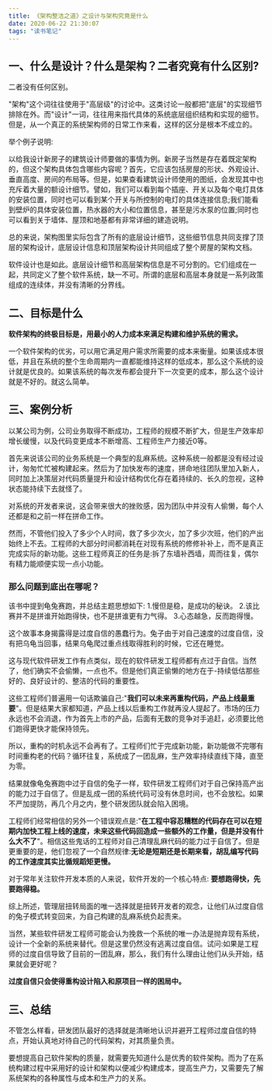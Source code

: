 ```yaml
---
title: 《架构整洁之道》之设计与架构究竟是什么
date: 2020-06-22 21:30:07
tags: "读书笔记"
---
```


## 一、什么是设计？什么是架构？二者究竟有什么区别?
二者没有任何区别。
<!--more-->
"架构"这个词往往使用于"高层级"的讨论中。这类讨论一般都把"底层"的实现细节排除在外。而"设计"一词，往往用来指代具体的系统底层组织结构和实现的细节。但是，从一个真正的系统架构师的日常工作来看，这样的区分是根本不成立的。

举个例子说明:

以给我设计新房子的建筑设计师要做的事情为例。新房子当然是存在着既定架构的，但这个架构具体包含哪些内容呢？首先，它应该包括房屋的形状、外观设计、垂直高度、房间的布局等。但是，如果查看建筑设计师使用的图纸，会发现其中也充斥着大量的额设计细节。譬如，我们可以看到每个插座、开关以及每个电灯具体的安装位置，同时也可以看到某个开关与所控制的电灯的具体连接信息;我们能看到壁炉的具体安装位置，热水器的大小和位置信息，甚至是污水泵的位置;同时也可以看到关于墙体、屋顶和地基都有非常详细的建造说明。


总的来说，架构图里实际包含了所有的底层设计细节，这些细节信息共同支撑了顶层的架构设计，底层设计信息和顶层架构设计共同组成了整个房屋的架构文档。


软件设计也是如此。底层设计细节和高层架构信息是不可分割的。它们组成在一起，共同定义了整个软件系统，缺一不可。所谓的底层和高层本身就是一系列政策组成的连续体，并没有清晰的分界线。

## 二、目标是什么
**软件架构的终极目标是，用最小的人力成本来满足构建和维护系统的需求。**

一个软件架构的优劣，可以用它满足用户需求所需要的成本来衡量。如果该成本很低，并且在系统的整个生命周期内一直都能维持这样的低成本，那么这个系统的设计就是优良的。如果该系统的每次发布都会提升下一次变更的成本，那么这个设计就是不好的。就这么简单。

## 三、案例分析
以某公司为例，公司业务取得不断成功，工程师的规模不断扩大，但是生产效率却增长缓慢，以及代码变更成本不断增高、工程师生产力接近0等。

首先来说该公司的业务系统是一个典型的乱麻系统。这种系统一般都是没有经过设计，匆匆忙忙被构建起来。然后为了加快发布的速度，拼命地往团队里加入新人，同时加上决策层对代码质量提升和设计结构优化存在着持续的、长久的忽视，这种状态能持续下去就怪了。

对系统的开发者来说，这会带来很大的挫败感，因为团队中并没有人偷懒，每个人还都是和之前一样在拼命工作。

然而，不管他们投入了多少个人时间，救了多少次火，加了多少次班，他们的产出始终上不去。工程师的大部分时间都消耗在对现有系统的修修补补上，而不是真正完成实际的新功能。这些工程师真正的任务是:拆了东墙补西墙，周而往复，偶尔有精力能顺便实现一点小功能。

### 那么问题到底出在哪呢？
该书中提到龟兔赛跑，并总结主题思想如下:
1.慢但是稳，是成功的秘诀。
2.该比赛并不是拼谁开始跑得快，也不是拼谁更有力气得。
3.心态越急，反而跑得慢。

这个故事本身揭露得是过度自信的愚蠢行为。兔子由于对自己速度的过度自信，没有把乌龟当回事，结果乌龟爬过重点线取得胜利的时候，它还在睡觉。

这与现代软件研发工作有点类似，现在的软件研发工程师都有点过于自信。当然了，他们确实不会偷懒，一点也不。但是他们真正偷懒的地方在于-持续低估那些好的、良好设计的、整洁的代码的重要性。

这些工程师们普遍用一句话欺骗自己:"**我们可以未来再重构代码，产品上线最重要**"。但是结果大家都知道，产品上线以后重构工作就再没人提起了。市场的压力永远也不会消退，作为首先上市的产品，后面有无数的竞争对手追赶，必须要比他们跑得更快才能保持领先。

所以，重构的时机永远不会再有了。工程师们忙于完成新功能，新功能做不完哪有时间重构老的代码？循环往复，系统成了一团乱麻，生产效率持续直线下降，直至为零。

结果就像龟兔赛跑中过于自信的兔子一样，软件研发工程师们对于自己保持高产出的能力过于自信了。但是乱成一团的系统代码可没有休息时间，也不会放松。如果不严加提防，再几个月之内，整个研发团队就会陷入困境。

工程师们经常相信的另外一个错误观点是:"**在工程中容忍糟糕的代码存在可以在短期内加快工程上线的速度，未来这些代码回造成一些额外的工作量，但是并没有什么大不了**"。相信这些鬼话的工程师对自己清理乱麻代码的能力过于自信了。但是更重要的是，他们忽视了一个自然规律:**无论是短期还是长期来看，胡乱编写代码的工作速度其实比循规蹈矩更慢。**


对于常年关注软件开发本质的人来说，软件开发的一个核心特点:
**要想跑得快，先要跑得稳。**


综上所述，管理层扭转局面的唯一选择就是扭转开发者的观念，让他们从过度自信的兔子模式转变回来，为自己构建的乱麻系统负起责来。

当然，某些软件研发工程师可能会认为挽救一个系统的唯一办法是抛弃现有系统，设计一个全新的系统来替代。但是这里仍然没有逃离过度自信。试问:如果是工程师的过度自信导致了目前的一团乱麻，那么，我们有什么理由让他们从头开始，结果就会更好呢？

**过度自信只会使得重构设计陷入和原项目一样的困局中。**

## 三、总结
不管怎么样看，研发团队最好的选择就是清晰地认识并避开工程师过度自信的特点，开始认真地对待自己的代码架构，对其质量负责。

要想提高自己软件架构的质量，就需要先知道什么是优秀的软件架构。而为了在系统构建过程中采用好的设计和架构以便减少构建成本，提高生产力，又需要先了解系统架构的各种属性与成本和生产力的关系。